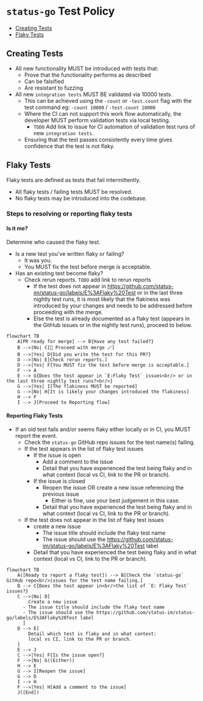 # `status-go` Test Policy

- [Creating Tests](#creating-tests)
- [Flaky Tests](#flaky-tests)

## Creating Tests

- All new functionality MUST be introduced with tests that:
  - Prove that the functionality performs as described
  - Can be falsified
  - Are resistant to fuzzing
- All new `integration tests` MUST BE validated via 10000 tests.
  - This can be achieved using the `-count` or `-test.count` flag with the test command eg: `-count 10000` / `-test.count 10000`
  - Where the CI can not support this work flow automatically, the developer MUST perform validation tests via local testing.
    - `TODO` Add link to issue for CI automation of validation test runs of new `integration tests`.
  - Ensuring that the test passes consistently every time gives confidence that the test is not flaky.

## Flaky Tests

Flaky tests are defined as tests that fail intermittently.

- All flaky tests / failing tests MUST be resolved.
- No flaky tests may be introduced into the codebase.

### Steps to resolving or reporting flaky tests

#### Is it me?
Determine who caused the flaky test.

- Is a new test you’ve written flaky or failing?
  - It was you.
  - You MUST fix the test before merge is acceptable.
- Has an existing test become flaky?
  - Check rerun reports. `TODO` add link to rerun reports
    - If the test does not appear in https://github.com/status-im/status-go/labels/E%3AFlaky%20Test or in the last three nightly test runs, it is most likely that the flakiness was introduced by your changes and needs to be addressed before proceeding with the merge.
    - Else the test is already documented as a flaky test (appears in the GitHub issues or in the nightly test runs), proceed to below.

```mermaid
flowchart TB
    A[PR ready for merge] --> B{Have any test failed?}
    B -->|No| C[🎉 Proceed with merge 🪄]
    B -->|Yes| D{Did you write the test for this PR?}
    D -->|No| E[Check rerun reports.]
    D -->|Yes| F[You MUST fix the test before merge is acceptable.]
    F --> A
    E --> G{Does the test appear in `E:Flaky Test` issues<br/> or in the last three nightly test runs?<br/>}
    G -->|Yes| I[The flakiness MUST be reported]
    G -->|No| H[It is likely your changes introduced the flakiness]
    H --> F
    I --> J[Proceed to Reporting flow]
```

#### Reporting Flaky Tests
- If an old test fails and/or seems flaky either locally or in CI, you MUST report the event.
  - Check the `status-go` GitHub repo issues for the test name(s) failing.
  - If the test appears in the list of flaky test issues
    - If the issue is open
      - Add a comment to the issue
      - Detail that you have experienced the test being flaky and in what context (local vs CI, link to the PR or branch).
    - If the issue is closed
      - Reopen the issue OR create a new issue referencing the previous issue
        - Either is fine, use your best judgement in this case.
      - Detail that you have experienced the test being flaky and in what context (local vs CI, link to the PR or branch).
  - If the test does not appear in the list of flaky test issues
    - create a new issue
      - The issue title should include the flaky test name
      - The issue should use the https://github.com/status-im/status-go/labels/E%3AFlaky%20Test label
    - Detail that you have experienced the test being flaky and in what context (local vs CI, link to the PR or branch).

```mermaid
flowchart TB
    A([Ready to report a flaky test]) --> B[Check the `status-go` GitHub repo<br/>issues for the test name failing.]
    B --> C{Does the test appear in<br/>the list of `E: Flaky Test` issues?}
    C -->|No| D[
	    Create a new issue
      - The issue title should include the flaky test name
      - The issue should use the https://github.com/status-im/status-go/labels/E%3AFlaky%20Test label
      ]
    D --> E[
	    Detail which test is flaky and in what context:
	    local vs CI, link to the PR or branch.
    ]
    E --> J
    C -->|Yes| F{Is the issue open?}
    F -->|No| G((Either))
    H --> E
    G --> I[Reopen the issue]
    G --> D
    I --> H
    F -->|Yes| H[Add a comment to the issue]
    J([End])
```